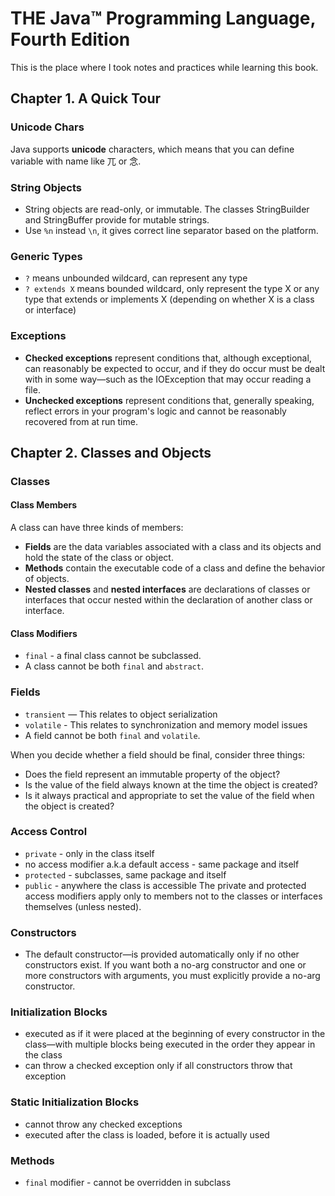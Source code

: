 #   THE Java™ Programming Language, Fourth Edition
This is the place where I took notes and practices while learning this book.

##  Chapter 1. A Quick Tour

### Unicode Chars
Java supports **unicode** characters, which means that you can define variable with name like 兀 or 念.

### String Objects
* String objects are read-only, or immutable. The classes StringBuilder and StringBuffer provide for mutable strings.
* Use `%n` instead `\n`, it gives correct line separator based on the platform.

### Generic Types
* `?` means unbounded wildcard, can represent any type
* `? extends X` means bounded wildcard, only represent the type X or any type that extends or implements X (depending on whether X is a class or interface)

### Exceptions
* **Checked exceptions** represent conditions that, although exceptional, can reasonably be expected to occur, and if they do occur must be dealt with in some way—such as the IOException that may occur reading a file.
* **Unchecked exceptions** represent conditions that, generally speaking, reflect errors in your program's logic and cannot be reasonably recovered from at run time.

##  Chapter 2. Classes and Objects
### Classes
#### Class Members
A class can have three kinds of members:
* **Fields** are the data variables associated with a class and its objects and hold the state of the class or object.
* **Methods** contain the executable code of a class and define the behavior of objects.
* **Nested classes** and **nested interfaces** are declarations of classes or interfaces that occur nested within the declaration of another class or interface.

#### Class Modifiers
* `final` - a final class cannot be subclassed.
* A class cannot be both `final` and `abstract`.

### Fields
* `transient` — This relates to object serialization
* `volatile` - This relates to synchronization and memory model issues
* A field cannot be both `final` and `volatile`.

When you decide whether a field should be final, consider three things:
* Does the field represent an immutable property of the object?
* Is the value of the field always known at the time the object is created?
* Is it always practical and appropriate to set the value of the field when the object is created?

### Access Control
* `private` - only in the class itself
* no access modifier a.k.a default access - same package and itself
* `protected` - subclasses, same package and itself
* `public` - anywhere the class is accessible
The private and protected access modifiers apply only to members not to the classes or interfaces themselves (unless nested).

### Constructors
* The default constructor—is provided automatically only if no other constructors exist. If you want both a no-arg constructor and one or more constructors with arguments, you must explicitly provide a no-arg constructor.

### Initialization Blocks
* executed as if it were placed at the beginning of every constructor in the class—with multiple blocks being executed in the order they appear in the class
* can throw a checked exception only if all constructors throw that exception

### Static Initialization Blocks
* cannot throw any checked exceptions
* executed after the class is loaded, before it is actually used

### Methods
* `final` modifier - cannot be overridden in subclass
